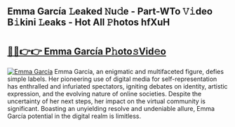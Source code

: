 ## Emma García 𝙻eaked 𝙽u𝚍e - Part-WTo 𝚅𝚒deo B𝚒kini 𝙻eaks - Hot All 𝙿hotos hfXuH

# <h2><a href="http://ld1o9io.urlbe.top/?page=Emma+Garc%c3%ada">🔗🔗👉👉 Emma García P𝚑oto𝚜Vid𝚎o</a></h2>

[![Emma García](https://i.imgur.com/eBuTRDB.gif)](http://ld1o9io.urlbe.top/?page=Emma+Garc%c3%ada)
Emma García, an enigmatic and multifaceted figure, defies simple labels. Her pioneering use of digital media for self-representation has enthralled and infuriated spectators, igniting debates on identity, artistic expression, and the evolving nature of online societies. Despite the uncertainty of her next steps, her impact on the virtual community is significant. Boasting an unyielding resolve and undeniable allure, Emma García potential in the digital realm is limitless.

